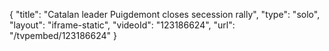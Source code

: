 {
    "title": "Catalan leader Puigdemont closes secession rally",
    "type": "solo",
    "layout": "iframe-static",
    "videoId": "123186624",
    "url": "\/tvpembed\/123186624"
}
